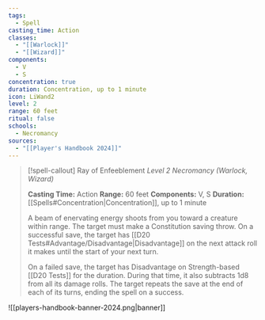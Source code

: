 ```yaml
---
tags:
  - Spell
casting_time: Action
classes:
  - "[[Warlock]]"
  - "[[Wizard]]"
components:
  - V
  - S
concentration: true
duration: Concentration, up to 1 minute
icon: LiWand2
level: 2
range: 60 feet
ritual: false
schools:
  - Necromancy
sources: 
  - "[[Player's Handbook 2024]]"
---
```

>[!spell-callout] Ray of Enfeeblement
>_Level 2 Necromancy (Warlock, Wizard)_
>
>**Casting Time:** Action
>**Range:** 60 feet
>**Components:** V, S
>**Duration:** [[Spells#Concentration\|Concentration]], up to 1 minute
>
>A beam of enervating energy shoots from you toward a creature within range. The target must make a Constitution saving throw. On a successful save, the target has [[D20 Tests#Advantage/Disadvantage\|Disadvantage]] on the next attack roll it makes until the start of your next turn.
>
>On a failed save, the target has Disadvantage on Strength-based [[D20 Tests]] for the duration. During that time, it also subtracts 1d8 from all its damage rolls. The target repeats the save at the end of each of its turns, ending the spell on a success.


![[players-handbook-banner-2024.png|banner]]
